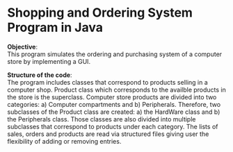 # Shopping and Ordering System Program in Java


**Objective**:  
This program simulates the ordering and purchasing system of a computer store by implementing a GUI.


**Structure of the code**:  
The program includes classes that correspond to products selling in a computer shop. Product class which corresponds to the availble products in the store is the superclass. Computer store products are divided into two categories: a) Computer compartments and b) Peripherals. Therefore, two subclasses of the Product class are created: a) the HardWare class and b) the Peripherals class. Those classes are also divided into multiple subclasses that correspond to products under each category. The lists of sales, orders and products are read via structured files giving user the flexibility of adding or removing entries.
